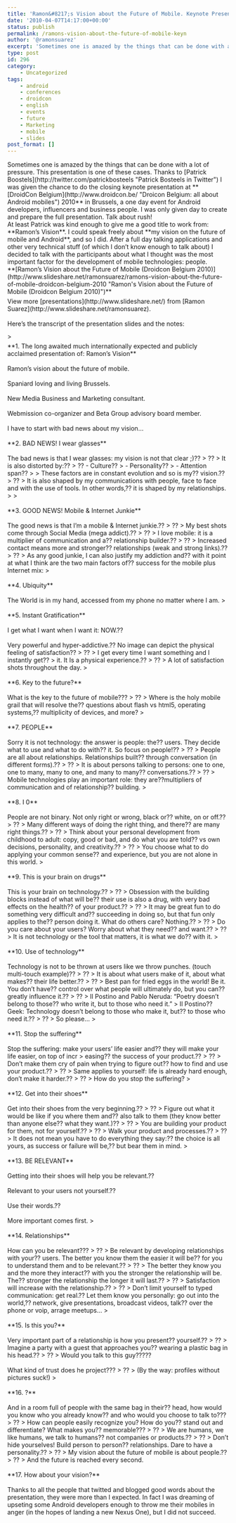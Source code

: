 ```yaml
---
title: 'Ramon&#8217;s Vision about the Future of Mobile. Keynote Presentation at Droidcon Belgium 2010'
date: '2010-04-07T14:17:00+00:00'
status: publish
permalink: /ramons-vision-about-the-future-of-mobile-keyn
author: '@ramonsuarez'
excerpt: 'Sometimes one is amazed by the things that can be done with a lot of pressure. This presentation is one of these cases. Thanks to Patrick Boostels I was given the chance to do the closing keynote presentation at DroidCon Belgium 2010 in Brussels, ...'
type: post
id: 296
category:
    - Uncategorized
tags:
    - android
    - conferences
    - droidcon
    - english
    - events
    - future
    - Marketing
    - mobile
    - slides
post_format: []
---
```

<div>Sometimes one is amazed by the things that can be done with a lot of pressure. This presentation is one of these cases. Thanks to [Patrick Boostels](http://twitter.com/patrickbosteels "Patrick Bosteels in Twitter") I was given the chance to do the closing keynote presentation at **[DroidCon Belgium](http://www.droidcon.be/ "Droicon Belgium: all about Android mobiles") 2010** in Brussels, a one day event for Android developers, influencers and business people. I was only given day to create and prepare the full presentation. Talk about rush!</div><div>At least Patrick was kind enough to give me a good title to work from: **Ramon’s Vision**. I could speak freely about **my vision on the future of mobile and Android**, and so I did. After a full day talking applications and other very technical stuff (of which I don’t know enough to talk about) I decided to talk with the participants about what I thought was the most important factor for the development of mobile technologies: people.</div><div>**[Ramon’s Vision about the Future of Mobile (Droidcon Belgium 2010)](http://www.slideshare.net/ramonsuarez/ramons-vision-about-the-future-of-mobile-droidcon-belgium-2010 "Ramon's Vision about the Future of Mobile (Droidcon Belgium 2010)")** </div><div><div style="padding:5px 0 12px;">View more [presentations](http://www.slideshare.net/) from [Ramon Suarez](http://www.slideshare.net/ramonsuarez).</div><div style="padding:5px 0 12px;">Here’s the transcript of the presentation slides and the notes:</div>> <div style="padding:5px 0 12px;">**1. The long awaited much internationally expected and publicly acclaimed presentation of: Ramon’s Vision** </div><div style="padding:5px 0 12px;">Ramon’s vision about the future of mobile.</div><div style="padding:5px 0 12px;">Spaniard loving and living Brussels.</div><div style="padding:5px 0 12px;">New Media Business and Marketing consultant.</div><div style="padding:5px 0 12px;">Webmission co-organizer and Beta Group advisory board member.</div><div style="padding:5px 0 12px;">I have to start with bad news about my vision…</div><div style="padding:5px 0 12px;"> **2. BAD NEWS! I wear glasses** </div><div style="padding:5px 0 12px;">The bad news is that I wear glasses: my vision is not that clear ;)??   
> ??  
> It is also distorted by:??   
> ?? - Culture??
> - Personality??
> - Attention span??
> 
> These factors are in constant evolution and so is my?? vision.??   
> ??  
> It is also shaped by my communications with people, face to face and with the use of tools. In other words,?? it is shaped by my relationships.
> 
> </div><div style="padding:5px 0 12px;">**3. GOOD NEWS! Mobile &amp; Internet Junkie** </div><div style="padding:5px 0 12px;">The good news is that I’m a mobile &amp; Internet junkie.??   
> ??  
> My best shots come through Social Media (mega addict).??   
> ??  
> I love mobile: it is a multiplier of communication and a?? relationship builder.??   
> ??  
> Increased contact means more and stronger?? relationships (weak and strong links).??   
> ??  
> As any good junkie, I can also justify my addiction and?? with it point at what I think are the two main factors of?? success for the mobile plus Internet mix:   
> </div><div style="padding:5px 0 12px;">**4. Ubiquity** </div><div style="padding:5px 0 12px;">The World is in my hand, accessed from my phone no matter where I am.   
> </div><div style="padding:5px 0 12px;"> **5. Instant Gratification** </div><div style="padding:5px 0 12px;">I get what I want when I want it: NOW.??</div><div style="padding:5px 0 12px;">Very powerful and hyper-addictive.?? No image can depict the physical feeling of satisfaction??   
> ??  
> I get every time I want something and I instantly get??   
> it. It Is a physical experience.??   
> ??  
> A lot of satisfaction shots throughout the day.   
> </div><div style="padding:5px 0 12px;">**6. Key to the future?** </div><div style="padding:5px 0 12px;">What is the key to the future of mobile???   
> ??  
> Where is the holy mobile grail that will resolve the?? questions about flash vs html5, operating systems,?? multiplicity of devices, and more?   
> </div><div style="padding:5px 0 12px;">**7. PEOPLE** </div><div style="padding:5px 0 12px;">Sorry it is not technology: the answer is people: the?? users. They decide what to use and what to do with?? it. So focus on people!??   
> ??  
> People are all about relationships. Relationships built?? through conversation (in different forms).??   
> ??  
> It is about persons talking to persons: one to one, one to many, many to one, and many to many?? conversations.??   
> ??  
> Mobile technologies play an important role: they are??multipliers of communication and of relationship?? building.   
> </div><div style="padding:5px 0 12px;">**8. I 0** </div><div style="padding:5px 0 12px;">People are not binary. Not only right or wrong, black or?? white, on or off.??   
> ??  
> Many different ways of doing the right thing, and there?? are many right things.??   
> ??  
> Think about your personal development from childhood to adult: copy, good or bad, and do what you are told?? vs own decisions, personality, and creativity.??   
> ??  
> You choose what to do applying your common sense?? and experience, but you are not alone in this world.  
> </div><div style="padding:5px 0 12px;">**9. This is your brain on drugs** </div><div style="padding:5px 0 12px;">This is your brain on technology.??   
> ??  
> Obsession with the building blocks instead of what will be?? their use is also a drug, with very bad effects on the health?? of your product.??   
> ??  
> It may be great fun to do something very difficult and?? succeeding in doing so, but that fun only applies to the?? person doing it. What do others care? Nothing.??   
> ??  
> Do you care about your users? Worry about what they need?? and want.??   
> ??  
> It is not technology or the tool that matters, it is what we do?? with it.   
> </div><div style="padding:5px 0 12px;"> **10. Use of technology** </div><div style="padding:5px 0 12px;">Technology is not to be thrown at users like we throw punches. (touch multi-touch example)??   
> ??  
> It is about what users make of it, about what makes?? their life better.??   
> ??  
> Best pan for fried eggs in the world! Be it. You don’t have?? control over what people will ultimately do, but you can?? greatly influence it.??   
> ??  
> Il Postino and Pablo Neruda: “Poetry doesn’t belong to those?? who write it, but to those who need it.” &gt; Il Postino?? Geek: Technology doesn’t belong to those who make it, but?? to those who need it.??   
> ??  
> So please…   
> </div><div style="padding:5px 0 12px;">**11. Stop the suffering** </div><div style="padding:5px 0 12px;">Stop the suffering: make your users’ life easier and?? they will make your life easier, on top of incr  
> easing?? the success of your product.??   
> ??  
> Don’t make them cry of pain when trying to figure out?? how to find and use your product.??   
> ??  
> Same applies to yourself: life is already hard enough, don’t make it harder.??   
> ??  
> How do you stop the suffering?   
> </div><div style="padding:5px 0 12px;">**12. Get into their shoes** </div><div style="padding:5px 0 12px;">Get into their shoes from the very beginning.??   
> ??  
> Figure out what it would be like if you where them and?? also talk to them (they know better than anyone else?? what they want.)??   
> ??  
> You are building your product for them, not for yourself.??   
> ??  
> Walk your product and processes.??   
> ??  
> It does not mean you have to do everything they say:?? the choice is all yours, as success or failure will be,?? but bear them in mind.   
> </div><div style="padding:5px 0 12px;">**13. BE RELEVANT** </div><div style="padding:5px 0 12px;">Getting into their shoes will help you be relevant.??</div><div style="padding:5px 0 12px;">Relevant to your users not yourself.??</div><div style="padding:5px 0 12px;">Use their words.??</div><div style="padding:5px 0 12px;">More important comes first.   
> </div><div style="padding:5px 0 12px;">**14. Relationships** </div><div style="padding:5px 0 12px;">How can you be relevant???   
> ??  
> Be relevant by developing relationships with your?? users. The better you know them the easier it will be?? for you to understand them and to be relevant.??   
> ??  
> The better they know you and the more they interact?? with you the stronger the relationship will be. The?? stronger the relationship the longer it will last.??   
> ??  
> Satisfaction will increase with the relationship.??   
> ??  
> Don’t limit yourself to typed communication: get real.?? Let them know you personally: go out into the world,?? network, give presentations, broadcast videos, talk?? over the phone or voip, arrage meetups…  
> </div><div style="padding:5px 0 12px;">**15. Is this you?** </div><div style="padding:5px 0 12px;">Very important part of a relationship is how you present?? yourself.??   
> ??  
> Imagine a party with a guest that approaches you?? wearing a plastic bag in his head.??   
> ??  
> Would you talk to this guy?????</div><div style="padding:5px 0 12px;">What kind of trust does he project???   
> ??  
> (By the way: profiles without pictures suck!)  
> </div><div style="padding:5px 0 12px;">**16. ?** </div><div style="padding:5px 0 12px;">And in a room full of people with the same bag in their?? head, how would you know who you already know?? and who would you choose to talk to???   
> ??  
> How can people easily recognize you? How do you?? stand out and differentiate? What makes you?? memorable???   
> ??  
> We are humans, we like humans, we talk to humans?? not companies or products.??   
> ??  
> Don’t hide yourselves! Build person to person?? relationships. Dare to have a personality.??   
> ??  
> My vision about the future of mobile is about people.??   
> ??  
> And the future is reached every second.</div><div style="padding:5px 0 12px;">**17. How about your vision?** </div>

<div style="padding:5px 0 12px;">Thanks to all the people that twitted and blogged good words about the presentation, they were more than I expected. In fact I was dreaming of upseting some Android developers enough to throw me their mobiles in anger (in the hopes of landing a new Nexus One), but I did not succeed.</div></div>